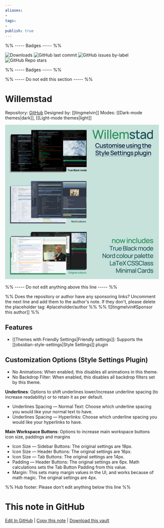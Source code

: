 ```yaml
---
aliases:
- 
tags: 
- 
publish: true
---
```


%% ----- Badges ----- %%

![Downloads](https://img.shields.io/badge/downloads-24628-573E7A?style=for-the-badge&logo=)
![GitHub last commit](https://img.shields.io/github/last-commit/tingmelvin/willemstad-x?color=573E7A&label=last%20update&logo=github&style=for-the-badge)
![GitHub issues by-label](https://img.shields.io/github/issues/tingmelvin/willemstad-x/help%20wanted?color=573E7A&logo=github&style=for-the-badge) 
![GitHub Repo stars](https://img.shields.io/github/stars/tingmelvin/willemstad-x?color=573E7A&logo=github&style=for-the-badge)

%% ----- Badges ----- %%

%% ----- Do not edit this section ----- %%

# Willemstad

Repository: [GitHub](https://github.com/tingmelvin/willemstad-x)
Designed by: [[tingmelvin]]
Modes: [[Dark-mode themes|dark]], [[Light-mode themes|light]]



![screenshot](https://github.com/tingmelvin/willemstad-x/raw/HEAD/img/Willemstad-X.png)

%% ----- Do not edit anything above this line ----- %% 

%% Does the repository or author have any sponsoring links? Uncomment the next line and add them to the author's note. If they don't, please delete the placeholder tag: #placeholder/author %%
%% ![[tingmelvin#Sponsor this author]] %%


## Features

- [[Themes with Friendly Settings|Friendly settings]]: Supports the [[obsidian-style-settings|Style Settings]] plugin

## Customization Options (Style Settings Plugin) 
- No Animations: When enabled, this disables all animations in this theme.
- No Backdrop Filter: When enabled, this disables all backdrop filters set by this theme.

**Underlines**: Options to shift underlines lower/increase underline spacing (to increase readability) or to retain it as per default.
- Underlines Spacing — Normal Text: Choose which underline spacing you would like your normal text to have.
- Underlines Spacing — Hyperlinks: Choose which underline spacing you would like your hyperlinks to have.

**Main Workspace Buttons**: Options to increase main workspace buttons icon size, paddings and margins
- Icon Size — Sidebar Buttons: The original settings are 18px.
- Icon Size — Header Buttons: The original settings are 16px.
- Icon Size — Tab Buttons: The original settings are 14px.
- Padding — Header Buttons: The original settings are 6px. Math calculations sets the Tab Button Padding from this value.
- Margin: This sets many margin values in the UI, and works because of math magic. The original settings are 4px.


%% Hub footer: Please don't edit anything below this line %%

# This note in GitHub

<span class="git-footer">[Edit In GitHub](https://github.dev/obsidian-community/obsidian-hub/blob/main/02%20-%20Community%20Expansions/02.05%20All%20Community%20Expansions/Themes/Willemstad.md "git-hub-edit-note") | [Copy this note](https://raw.githubusercontent.com/obsidian-community/obsidian-hub/main/02%20-%20Community%20Expansions/02.05%20All%20Community%20Expansions/Themes/Willemstad.md "git-hub-copy-note") | [Download this vault](https://github.com/obsidian-community/obsidian-hub/archive/refs/heads/main.zip "git-hub-download-vault") </span>
